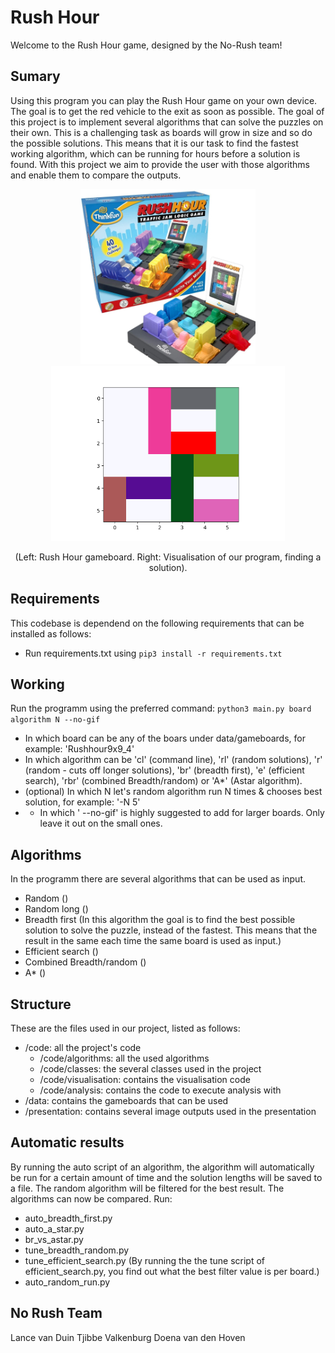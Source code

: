 # Rush Hour
Welcome to the Rush Hour game, designed by the No-Rush team!

## Sumary
Using this program you can play the Rush Hour game on your own device. The goal is to get the red vehicle to the exit as soon as possible. The goal of this project is to implement several algorithms that can solve the puzzles on their own. This is a challenging task as boards will grow in size and so do the possible solutions. This means that it is our task to find the fastest working algorithm, which can be running for hours before a solution is found. With this project we aim to provide the user with those algorithms and enable them to compare the outputs.

<p align="center"><img src="./presentation/rush-hour.jpg?raw=true" height="280" alt="Rush Hour board"><img src="./presentation/solution3.gif?raw=true" height="280" alt="Rush Hour board visualisation"></p>


<p align="center">(Left: Rush Hour gameboard. Right: Visualisation of our program, finding a solution).</p>

## Requirements
This codebase is dependend on the following requirements that can be installed as follows:
- Run requirements.txt using `pip3 install -r requirements.txt`

## Working
Run the programm using the preferred command:
`python3 main.py board algorithm N --no-gif`

- In which board can be any of the boars under data/gameboards, for example: 'Rushhour9x9_4'
- In which algorithm can be 'cl' (command line), 'rl' (random solutions), 'r' (random - cuts off longer solutions), 'br' (breadth first), 'e' (efficient search), 'rbr' (combined Breadth/random) or 'A*' (Astar algorithm).
- (optional) In which N let's random algorithm run N times & chooses best solution, for example: '-N 5'
- - In which ' --no-gif' is highly suggested to add for larger boards. Only leave it out on the small ones.

## Algorithms
In the programm there are several algorithms that can be used as input.
- Random ()
- Random long ()
- Breadth first (In this algorithm the goal is to find the best possible solution to solve the puzzle, instead of the fastest. This means that the result in the same each time the same board is used as input.)
- Efficient search ()
- Combined Breadth/random ()
- A* ()

## Structure
These are the files used in our project, listed as follows:

- /code: all the project's code
    - /code/algorithms: all the used algorithms
    - /code/classes: the several classes used in the project
    - /code/visualisation: contains the visualisation code
    - /code/analysis: contains the code to execute analysis with
- /data: contains the gameboards that can be used
- /presentation: contains several image outputs used in the presentation

## Automatic results
By running the auto script of an algorithm, the algorithm will automatically be run for a certain amount of time and the solution lengths will be saved to a file. The random algorithm will be filtered for the best result. The algorithms can now be compared. Run:
- auto_breadth_first.py
- auto_a_star.py
- br_vs_astar.py
- tune_breadth_random.py
- tune_efficient_search.py (By running the the tune script of efficient_search.py, you find out what the best filter value is per board.)
- auto_random_run.py

## No Rush Team
Lance van Duin
Tjibbe Valkenburg
Doena van den Hoven


